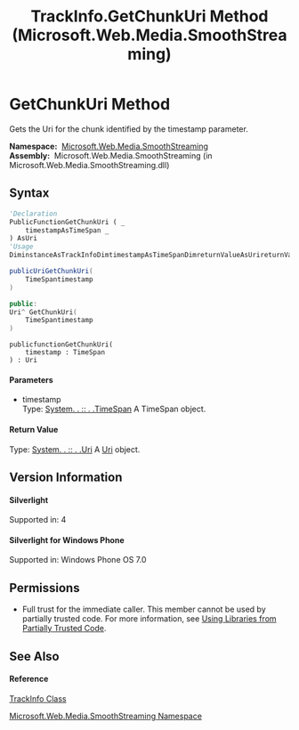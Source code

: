 ﻿---
title: TrackInfo.GetChunkUri Method  (Microsoft.Web.Media.SmoothStreaming)
TOCTitle: GetChunkUri Method
ms:assetid: M:Microsoft.Web.Media.SmoothStreaming.TrackInfo.GetChunkUri(System.TimeSpan)
ms:mtpsurl: https://msdn.microsoft.com/en-us/library/microsoft.web.media.smoothstreaming.trackinfo.getchunkuri(v=VS.90)
ms:contentKeyID: 31469203
ms.date: 05/02/2012
mtps_version: v=VS.90
f1_keywords:
- Microsoft.Web.Media.SmoothStreaming.TrackInfo.GetChunkUri
dev_langs:
- CSharp
- JScript
- VB
- c++
api_location:
- Microsoft.Web.Media.SmoothStreaming.dll
api_name:
- Microsoft.Web.Media.SmoothStreaming.TrackInfo.GetChunkUri
api_type:
- Managed
topic_type:
- apiref
- kbSyntax
product_family_name: VS
ROBOTS: INDEX,FOLLOW
---

# GetChunkUri Method

Gets the Uri for the chunk identified by the timestamp parameter.

**Namespace:**  [Microsoft.Web.Media.SmoothStreaming](microsoft-web-media-smoothstreaming-namespace_1.md)  
**Assembly:**  Microsoft.Web.Media.SmoothStreaming (in Microsoft.Web.Media.SmoothStreaming.dll)

## Syntax

``` vb
'Declaration
PublicFunctionGetChunkUri ( _
    timestampAsTimeSpan _
) AsUri
'Usage
DiminstanceAsTrackInfoDimtimestampAsTimeSpanDimreturnValueAsUrireturnValue = instance.GetChunkUri(timestamp)
```

``` csharp
publicUriGetChunkUri(
    TimeSpantimestamp
)
```

``` c++
public:
Uri^ GetChunkUri(
    TimeSpantimestamp
)
```

``` jscript
publicfunctionGetChunkUri(
    timestamp : TimeSpan
) : Uri
```

#### Parameters

  - timestamp  
    Type: [System. . :: . .TimeSpan](https://msdn.microsoft.com/en-us/library/269ew577\(v=vs.90\))  
    A TimeSpan object.  

#### Return Value

Type: [System. . :: . .Uri](https://msdn.microsoft.com/en-us/library/txt7706a\(v=vs.90\))  
A [Uri](https://msdn.microsoft.com/en-us/library/txt7706a\(v=vs.90\)) object.  

## Version Information

#### Silverlight

Supported in: 4  

#### Silverlight for Windows Phone

Supported in: Windows Phone OS 7.0  

## Permissions

  - Full trust for the immediate caller. This member cannot be used by partially trusted code. For more information, see [Using Libraries from Partially Trusted Code](https://msdn.microsoft.com/en-us/library/8skskf63\(v=vs.90\)).

## See Also

#### Reference

[TrackInfo Class](trackinfo-class-microsoft-web-media-smoothstreaming_1.md)

[Microsoft.Web.Media.SmoothStreaming Namespace](microsoft-web-media-smoothstreaming-namespace_1.md)

